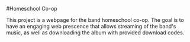 #Homeschool Co-op

This project is a webpage for the band homeschool co-op. The goal is to have an engaging web prescence that allows streaming of the band's music, as well as downloading the album with provided download codes.